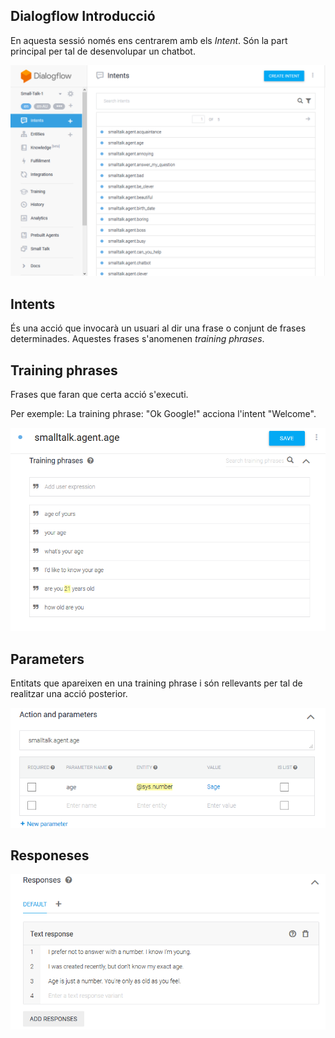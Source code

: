 
## Dialogflow Introducció

En aquesta sessió només ens centrarem amb els *Intent*. Són la part principal per tal de desenvolupar un chatbot.

![Pàgina principal Dialogflow](../images/main_df.PNG)

## Intents

És una acció que invocarà un usuari al dir una frase o conjunt de frases determinades. Aquestes frases s'anomenen *training phrases*.

## Training phrases

Frases que faran que certa acció s'executi.

Per exemple: La training phrase: "Ok Google!" acciona l'intent "Welcome".

![Training phrases](../images/training_phrases.PNG)

## Parameters

Entitats que apareixen en una training phrase i són rellevants per tal de realitzar una acció posterior.

![Paràmetres](../images/parameters.PNG)


## Responeses

![Respostes](../images/responses.PNG)
